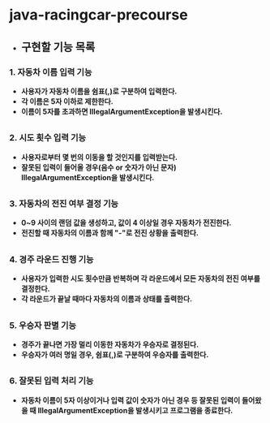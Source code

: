 # java-racingcar-precourse


- ## 구현할 기능 목록

### 1. 자동차 이름 입력 기능
- **사용자가 자동차 이름을 쉼표(,)로 구분하여 입력한다.**
- **각 이름은 5자 이하로 제한한다.**
- **이름이 5자를 초과하면 IllegalArgumentException을 발생시킨다.**

##
### 2. 시도 횟수 입력 기능
- **사용자로부터 몇 번의 이동을 할 것인지를 입력받는다.**
- **잘못된 입력이 들어올 경우(음수 or 숫자가 아닌 문자) IllegalArgumentException을 발생시킨다.**

##
### 3. 자동차의 전진 여부 결정 기능
- **0~9 사이의 랜덤 값을 생성하고, 값이 4 이상일 경우 자동차가 전진한다.**
- **전진할 때 자동차의 이름과 함께 "-"로 전진 상황을 출력한다.**

##
### 4. 경주 라운드 진행 기능
- **사용자가 입력한 시도 횟수만큼 반복하며 각 라운드에서 모든 자동차의 전진 여부를 결정한다.**
- **각 라운드가 끝날 때마다 자동차의 이름과 상태를 출력한다.**

##
### 5. 우승자 판별 기능
- **경주가 끝나면 가장 멀리 이동한 자동차가 우승자로 결정된다.**
- **우승자가 여러 명일 경우, 쉼표(,)로 구분하여 우승자를 출력한다.**

##
### 6. 잘못된 입력 처리 기능
- **자동차 이름이 5자 이상이거나 입력 값이 숫자가 아닌 경우 등 잘못된 입력이 들어왔을 때 IllegalArgumentException을 발생시키고 프로그램을 종료한다.**